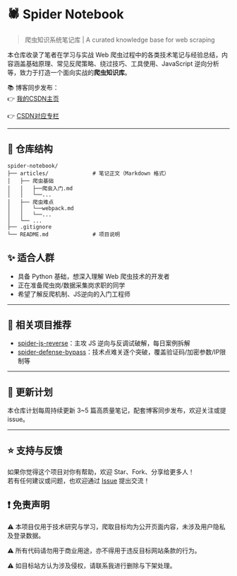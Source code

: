 
# 🕷️ Spider Notebook

> 爬虫知识系统笔记库 | A curated knowledge base for web scraping

本仓库收录了笔者在学习与实战 Web 爬虫过程中的各类技术笔记与经验总结，内容涵盖基础原理、常见反爬策略、绕过技巧、工具使用、JavaScript 逆向分析等，致力于打造一个面向实战的**爬虫知识库**。

📚 博客同步发布：  
👉 [我的CSDN主页](https://blog.csdn.net/2401_87328929)

👉 [CSDN对应专栏](https://blog.csdn.net/2401_87328929/category_12970271.html)

---

## 📖 仓库结构

```
spider-notebook/
├── articles/              # 笔记正文（Markdown 格式）
│   ├── 爬虫基础
│   │   ├──爬虫入门.md
│   │   └──...
│   ├── 爬虫难点
│   │   └──webpack.md
│   │   └──...
│   └── ...
├── .gitignore
└── README.md              # 项目说明
```


## ✨ 适合人群

- 具备 Python 基础，想深入理解 Web 爬虫技术的开发者
- 正在准备爬虫岗/数据采集岗求职的同学
- 希望了解反爬机制、JS逆向的入门工程师

---


## 📌 相关项目推荐

- [spider-js-reverse](https://github.com/Annyfee/spider-js-reverse)：主攻 JS 逆向与反调试破解，每日案例拆解
- [spider-defense-bypass](https://github.com/Annyfee/spider-defense-bypass)：技术点难关逐个突破，覆盖验证码/加密参数/IP限制等

---

## 🧭 更新计划

本仓库计划每周持续更新 3~5 篇高质量笔记，配套博客同步发布，欢迎关注或提 issue。

---

## ⭐️ 支持与反馈

如果你觉得这个项目对你有帮助，欢迎 Star、Fork、分享给更多人！  
若有任何建议或问题，也欢迎通过 [Issue](https://github.com/你的用户名/spider-notebook/issues) 提出交流！

## ❗ 免责声明
⚠️ 本项目仅用于技术研究与学习，爬取目标均为公开页面内容，未涉及用户隐私及登录数据。

⚠️ 所有代码请勿用于商业用途，亦不得用于违反目标网站条款的行为。

⚠️ 如目标站方认为涉及侵权，请联系我进行删除与下架处理。
